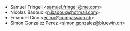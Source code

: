 - Samuel Fringeli \<<samuel.fringeli@me.com>\>
- Nicolas Badoux \<<n.badoux@hotmail.com>\>
- Emanuel Cino \<<ecino@compassion.ch>\>
- Simon Gonzalez Perez \<<simon.gonzalez@bluewin.ch>\>
